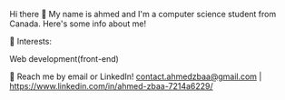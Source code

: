 Hi there 👋
My name is ahmed and I'm a computer science student from Canada. Here's some info about me!


🌱 Interests:

Web development(front-end)



💬 Reach me by email or LinkedIn! contact.ahmedzbaa@gmail.com | https://www.linkedin.com/in/ahmed-zbaa-7214a6229/
<!---
Byakkuya/Byakkuya is a ✨ special ✨ repository because its `README.md` (this file) appears on your GitHub profile.
You can click the Preview link to take a look at your changes.
--->
